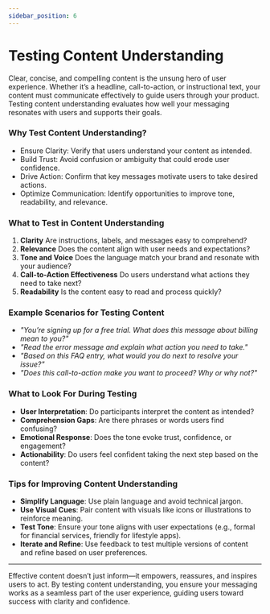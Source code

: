 ```yaml
---
sidebar_position: 6
---
```


# Testing Content Understanding

Clear, concise, and compelling content is the unsung hero of user experience. Whether it’s a headline, call-to-action, or instructional text, your content must communicate effectively to guide users through your product. Testing content understanding evaluates how well your messaging resonates with users and supports their goals.

### Why Test Content Understanding?
- Ensure Clarity: Verify that users understand your content as intended.
- Build Trust: Avoid confusion or ambiguity that could erode user confidence.
- Drive Action: Confirm that key messages motivate users to take desired actions.
- Optimize Communication: Identify opportunities to improve tone, readability, and relevance.

### What to Test in Content Understanding
1. **Clarity**
Are instructions, labels, and messages easy to comprehend?
2. **Relevance**
Does the content align with user needs and expectations?
3. **Tone and Voice**
Does the language match your brand and resonate with your audience?
4. **Call-to-Action Effectiveness**
Do users understand what actions they need to take next?
5. **Readability**
Is the content easy to read and process quickly?

### Example Scenarios for Testing Content
- *"You’re signing up for a free trial. What does this message about billing mean to you?"*
- *"Read the error message and explain what action you need to take."*
- *"Based on this FAQ entry, what would you do next to resolve your issue?"*
- *"Does this call-to-action make you want to proceed? Why or why not?"*

### What to Look For During Testing
- **User Interpretation**: Do participants interpret the content as intended?
- **Comprehension Gaps**: Are there phrases or words users find confusing?
- **Emotional Response**: Does the tone evoke trust, confidence, or engagement?
- **Actionability**: Do users feel confident taking the next step based on the content?

### Tips for Improving Content Understanding
- **Simplify Language**: Use plain language and avoid technical jargon.
- **Use Visual Cues**: Pair content with visuals like icons or illustrations to reinforce meaning.
- **Test Tone**: Ensure your tone aligns with user expectations (e.g., formal for financial services, friendly for lifestyle apps).
- **Iterate and Refine**: Use feedback to test multiple versions of content and refine based on user preferences.

---
Effective content doesn’t just inform—it empowers, reassures, and inspires users to act. By testing content understanding, you ensure your messaging works as a seamless part of the user experience, guiding users toward success with clarity and confidence.